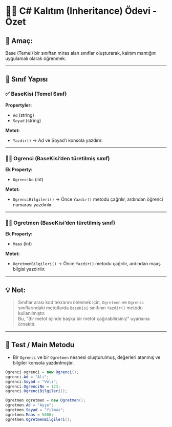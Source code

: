 # 👨‍🏫 C# Kalıtım (Inheritance) Ödevi - Özet

## 📌 Amaç:
Base (Temel) bir sınıftan miras alan sınıflar oluşturarak, kalıtım mantığını uygulamalı olarak öğrenmek.

---

## 🧱 Sınıf Yapısı

### ✅ BaseKisi (Temel Sınıf)
**Propertyler:**
- `Ad` (string)
- `Soyad` (string)

**Metot:**
- `Yazdir()` → Ad ve Soyad’ı konsola yazdırır.

---

### 👨‍🎓 Ogrenci (BaseKisi’den türetilmiş sınıf)
**Ek Property:**
- `OgrenciNo` (int)

**Metot:**
- `OgrenciBilgileri()` → Önce `Yazdir()` metodu çağrılır, ardından öğrenci numarası yazdırılır.

---

### 👩‍🏫 Ogretmen (BaseKisi’den türetilmiş sınıf)
**Ek Property:**
- `Maas` (int)

**Metot:**
- `OgretmenBilgileri()` → Önce `Yazdir()` metodu çağrılır, ardından maaş bilgisi yazdırılır.

---

## 💡 Not:
> Sınıflar arası kod tekrarını önlemek için, `Ogretmen` ve `Ogrenci` sınıflarındaki metotlarda `BaseKisi` sınıfının `Yazdir()` metodu kullanılmıştır.  
> Bu, "Bir metot içinde başka bir metot çağırabilirsiniz" uyarısına örnektir.

---

## 🧪 Test / Main Metodu
- Bir `Ogrenci` ve bir `Ogretmen` nesnesi oluşturulmuş, değerleri atanmış ve bilgiler konsola yazdırılmıştır.

```csharp
Ogrenci ogrenci = new Ogrenci();
ogrenci.Ad = "Ali";
ogrenci.Soyad = "Veli";
ogrenci.OgrenciNo = 123;
ogrenci.OgrenciBilgileri();

Ogretmen ogretmen = new Ogretmen();
ogretmen.Ad = "Ayşe";
ogretmen.Soyad = "Yılmaz";
ogretmen.Maas = 5000;
ogretmen.OgretmenBilgileri();

